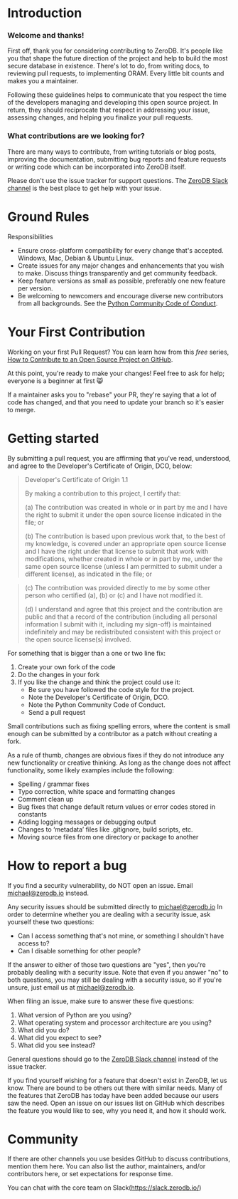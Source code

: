 # Introduction

### Welcome and thanks!

First off, thank you for considering contributing to ZeroDB. It's people like you that shape the future direction of the project and help to build the most secure database in existence. There's lot to do, from writing docs, to reviewing pull requests, to implementing ORAM. Every little bit counts and makes you a maintainer.

Following these guidelines helps to communicate that you respect the time of the developers managing and developing this open source project. In return, they should reciprocate that respect in addressing your issue, assessing changes, and helping you finalize your pull requests.

### What contributions are we looking for?

There are many ways to contribute, from writing tutorials or blog posts, improving the documentation, submitting bug reports and feature requests or writing code which can be incorporated into ZeroDB itself.

Please don't use the issue tracker for support questions. The [ZeroDB Slack channel](https://slack.zerodb.io/) is the best place to get help with your issue.

# Ground Rules
Responsibilities
* Ensure cross-platform compatibility for every change that's accepted. Windows, Mac, Debian & Ubuntu Linux.
* Create issues for any major changes and enhancements that you wish to make. Discuss things transparently and get community feedback.
* Keep feature versions as small as possible, preferably one new feature per version.
* Be welcoming to newcomers and encourage diverse new contributors from all backgrounds. See the [Python Community Code of Conduct](https://www.python.org/psf/codeofconduct/).

# Your First Contribution
Working on your first Pull Request? You can learn how from this *free* series, [How to Contribute to an Open Source Project on GitHub](https://egghead.io/series/how-to-contribute-to-an-open-source-project-on-github).

At this point, you're ready to make your changes! Feel free to ask for help; everyone is a beginner at first :smile_cat:

If a maintainer asks you to "rebase" your PR, they're saying that a lot of code has changed, and that you need to update your branch so it's easier to merge.

# Getting started
By submitting a pull request, you are affirming that you've read, understood, and agree to the Developer's Certificate of Origin, DCO, below:

> Developer's Certificate of Origin 1.1
> 
> By making a contribution to this project, I certify that:
> 
> (a) The contribution was created in whole or in part by me and I
>     have the right to submit it under the open source license
>     indicated in the file; or
> 
> (b) The contribution is based upon previous work that, to the best
>     of my knowledge, is covered under an appropriate open source
>     license and I have the right under that license to submit that
>     work with modifications, whether created in whole or in part
>     by me, under the same open source license (unless I am
>     permitted to submit under a different license), as indicated
>     in the file; or

> (c) The contribution was provided directly to me by some other
>     person who certified (a), (b) or (c) and I have not modified
>     it.
> 
> (d) I understand and agree that this project and the contribution
>     are public and that a record of the contribution (including all
>     personal information I submit with it, including my sign-off) is
>     maintained indefinitely and may be redistributed consistent with
>     this project or the open source license(s) involved.


For something that is bigger than a one or two line fix:
1. Create your own fork of the code
2. Do the changes in your fork
3. If you like the change and think the project could use it:
    * Be sure you have followed the code style for the project.
    * Note the Developer's Certificate of Origin, DCO.
    * Note the Python Community Code of Conduct.
    * Send a pull request

Small contributions such as fixing spelling errors, where the content is small enough can be submitted by a contributor as a patch without creating a fork.

As a rule of thumb, changes are obvious fixes if they do not introduce any new functionality or creative thinking. As long as the change does not affect functionality, some likely examples include the following:
* Spelling / grammar fixes
* Typo correction, white space and formatting changes
* Comment clean up
* Bug fixes that change default return values or error codes stored in constants
* Adding logging messages or debugging output
* Changes to ‘metadata’ files like .gitignore, build scripts, etc.
* Moving source files from one directory or package to another

# How to report a bug
If you find a security vulnerability, do NOT open an issue. Email michael@zerodb.io instead.

Any security issues should be submitted directly to michael@zerodb.io
In order to determine whether you are dealing with a security issue, ask yourself these two questions:
* Can I access something that's not mine, or something I shouldn't have access to?
* Can I disable something for other people?

If the answer to either of those two questions are "yes", then you're probably dealing with a security issue. Note that even if you answer "no" to both questions, you may still be dealing with a security issue, so if you're unsure, just email us at michael@zerodb.io.

When filing an issue, make sure to answer these five questions:

1. What version of Python are you using?
2. What operating system and processor architecture are you using?
3. What did you do?
4. What did you expect to see?
5. What did you see instead?

General questions should go to the [ZeroDB Slack channel](https://slack.zerodb.io/) instead of the issue tracker.

If you find yourself wishing for a feature that doesn't exist in ZeroDB, let us know. There are bound to be others out there with similar needs. Many of the features that ZeroDB has today have been added because our users saw the need. Open an issue on our issues list on GitHub which describes the feature you would like to see, why you need it, and how it should work.

# Community
If there are other channels you use besides GitHub to discuss contributions, mention them here. You can also list the author, maintainers, and/or contributors here, or set expectations for response time.

You can chat with the core team on Slack(https://slack.zerodb.io/)

